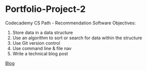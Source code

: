 # Portfolio-Project-2
 Codecademy CS Path - Recommendation Software
Objectives:
1. Store data in a data structure
2. Use an algorithm to sort or search for data within the structure
3. Use Git version control
4. Use command line & file nav
5. Write a technical blog post

[Blog](https://dev.to/pwong09/pearls-book-recommendation-44gb)
